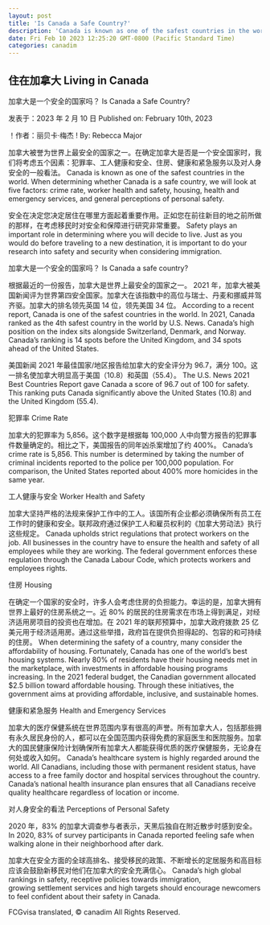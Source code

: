 ```yaml
---
layout: post
title: 'Is Canada a Safe Country?'
description: 'Canada is known as one of the safest countries in the world. When determining whether Canada is a safe country, we will look at five […]'
date: Fri Feb 10 2023 12:25:20 GMT-0800 (Pacific Standard Time)
categories: canadim
---
```


## 住在加拿大	Living in Canada

加拿大是一个安全的国家吗？	Is Canada a Safe Country?
	
发表于：2023 年 2 月 10 日	Published on: February 10th, 2023
	
！作者：丽贝卡·梅杰	! By:  Rebecca Major    
	
加拿大被誉为世界上最安全的国家之一。在确定加拿大是否是一个安全国家时，我们将考虑五个因素：犯罪率、工人健康和安全、住房、健康和紧急服务以及对人身安全的一般看法。	Canada is known as one of the safest countries in the world. When determining whether Canada is a safe country, we will look at five factors: crime rate, worker health and safety, housing, health and emergency services, and general perceptions of personal safety.
	
安全在决定您决定居住在哪里方面起着重要作用。正如您在前往新目的地之前所做的那样，在考虑移民时对安全和保障进行研究非常重要。	Safety plays an important role in determining where you will decide to live. Just as you would do before traveling to a new destination, it is important to do your research into safety and security when considering immigration.
	
加拿大是一个安全的国家吗？	Is Canada a safe country?
	
根据最近的一份报告，加拿大是世界上最安全的国家之一。 2021 年，加拿大被美国新闻评为世界第四安全国家。加拿大在该指数中的高位与瑞士、丹麦和挪威并驾齐驱。加拿大的排名领先英国 14 位，领先美国 34 位。	According to a recent report, Canada is one of the safest countries in the world. In 2021, Canada ranked as the 4th safest country in the world by U.S. News. Canada’s high position on the index sits alongside Switzerland, Denmark, and Norway. Canada’s ranking is 14 spots before the United Kingdom, and 34 spots ahead of the United States.
	
美国新闻 2021 年最佳国家/地区报告给加拿大的安全评分为 96.7，满分 100。这一排名使加拿大明显高于美国（10.8）和英国（55.4）。	The U.S. News 2021 Best Countries Report gave Canada a score of 96.7 out of 100 for safety. This ranking puts Canada significantly above the United States (10.8) and the United Kingdom (55.4).
	
犯罪率	Crime Rate
	
加拿大的犯罪率为 5,856。这个数字是根据每 100,000 人中向警方报告的犯罪事件数量确定的。相比之下，美国报告的同年凶杀案增加了约 400%。	Canada’s crime rate is 5,856. This number is determined by taking the number of criminal incidents reported to the police per 100,000 population. For comparison, the United States reported about 400% more homicides in the same year.
	
工人健康与安全	Worker Health and Safety
	
加拿大坚持严格的法规来保护工作中的工人。该国所有企业都必须确保所有员工在工作时的健康和安全。联邦政府通过保护工人和雇员权利的《加拿大劳动法》执行这些规定。	Canada upholds strict regulations that protect workers on the job. All businesses in the country have to ensure the health and safety of all employees while they are working. The federal government enforces these regulation through the Canada Labour Code, which protects workers and employees rights.
	
住房	Housing
	
在确定一个国家的安全时，许多人会考虑住房的负担能力。幸运的是，加拿大拥有世界上最好的住房系统之一。近 80% 的居民的住房需求在市场上得到满足，对经济适用房项目的投资也在增加。在 2021 年的联邦预算中，加拿大政府拨款 25 亿美元用于经济适用房。通过这些举措，政府旨在提供负担得起的、包容的和可持续的住房。	When determining the safety of a country, many consider the affordability of housing. Fortunately, Canada has one of the world’s best housing systems. Nearly 80% of residents have their housing needs met in the marketplace, with investments in affordable housing programs increasing. In the 2021 federal budget, the Canadian government allocated $2.5 billion toward affordable housing. Through these initiatives, the government aims at providing affordable, inclusive, and sustainable homes.
	
健康和紧急服务	Health and Emergency Services
	
加拿大的医疗保健系统在世界范围内享有很高的声誉。所有加拿大人，包括那些拥有永久居民身份的人，都可以在全国范围内获得免费的家庭医生和医院服务。加拿大的国民健康保险计划确保所有加拿大人都能获得优质的医疗保健服务，无论身在何处或收入如何。	Canada’s healthcare system is highly regarded around the world. All Canadians, including those with permanent resident status, have access to a free family doctor and hospital services throughout the country. Canada’s national health insurance plan ensures that all Canadians receive quality healthcare regardless of location or income.
	
对人身安全的看法	Perceptions of Personal Safety
	
2020 年，83% 的加拿大调查参与者表示，天黑后独自在附近散步时感到安全。	In 2020, 83% of survey participants in Canada reported feeling safe when walking alone in their neighborhood after dark.
	
加拿大在安全方面的全球高排名、接受移民的政策、不断增长的定居服务和高目标应该会鼓励新移民对他们在加拿大的安全充满信心。	Canada’s high global rankings in safety, receptive policies towards immigration, growing settlement services and high targets should encourage newcomers to feel confident about their safety in Canada.
	
FCGvisa translated, © canadim All Rights Reserved.
